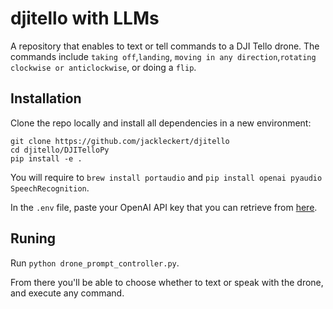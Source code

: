 # djitello with LLMs

A repository that enables to text or tell commands to a DJI Tello drone. The commands include ```taking off```,```landing```, ```moving in any direction```,```rotating clockwise or anticlockwise```, or doing a ```flip```.

## Installation
Clone the repo locally and install all dependencies in a new environment:
```
git clone https://github.com/jackleckert/djitello
cd djitello/DJITelloPy
pip install -e .
```
You will require to ```brew install portaudio``` and ```pip install openai pyaudio SpeechRecognition```.

In the ```.env``` file, paste your OpenAI API key that you can retrieve from [here](https://platform.openai.com/settings/organization/api-keys).

## Runing
Run ```python drone_prompt_controller.py```.

From there you'll be able to choose whether to text or speak with the drone, and execute any command.
